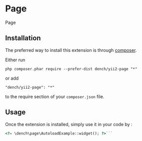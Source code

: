 Page
====
Page

Installation
------------

The preferred way to install this extension is through [composer](http://getcomposer.org/download/).

Either run

```
php composer.phar require --prefer-dist dench/yii2-page "*"
```

or add

```
"dench/yii2-page": "*"
```

to the require section of your `composer.json` file.


Usage
-----

Once the extension is installed, simply use it in your code by  :

```php
<?= \dench\page\AutoloadExample::widget(); ?>```
